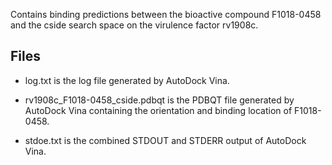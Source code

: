 Contains binding predictions between the bioactive compound F1018-0458 and the cside search space on the virulence factor rv1908c.

## Files

- log.txt is the log file generated by AutoDock Vina.

- rv1908c_F1018-0458_cside.pdbqt is the PDBQT file generated by AutoDock Vina containing the orientation and binding location of F1018-0458.

- stdoe.txt is the combined STDOUT and STDERR output of AutoDock Vina.

